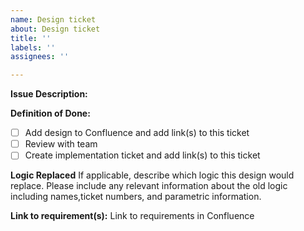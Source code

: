 ```yaml
---
name: Design ticket
about: Design ticket
title: ''
labels: ''
assignees: ''

---
```


**Issue Description:**

**Definition of Done:**
- [ ] Add design to Confluence and add link(s) to this ticket
- [ ] Review with team
- [ ] Create implementation ticket and add link(s) to this ticket

**Logic Replaced**
If applicable, describe which logic this design would replace. Please include any relevant information about the old logic including names,ticket numbers, and parametric information. 

**Link to requirement(s):**
Link to requirements in Confluence <add link here>
